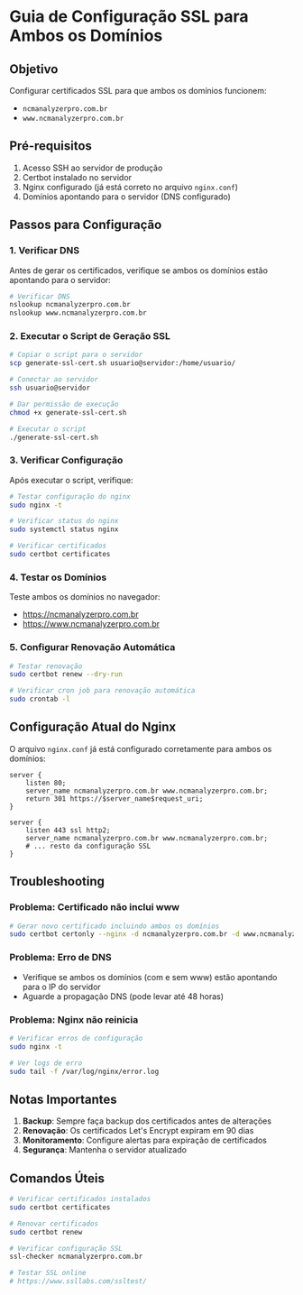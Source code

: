 # Guia de Configuração SSL para Ambos os Domínios

## Objetivo
Configurar certificados SSL para que ambos os domínios funcionem:
- `ncmanalyzerpro.com.br`
- `www.ncmanalyzerpro.com.br`

## Pré-requisitos
1. Acesso SSH ao servidor de produção
2. Certbot instalado no servidor
3. Nginx configurado (já está correto no arquivo `nginx.conf`)
4. Domínios apontando para o servidor (DNS configurado)

## Passos para Configuração

### 1. Verificar DNS
Antes de gerar os certificados, verifique se ambos os domínios estão apontando para o servidor:

```bash
# Verificar DNS
nslookup ncmanalyzerpro.com.br
nslookup www.ncmanalyzerpro.com.br
```

### 2. Executar o Script de Geração SSL

```bash
# Copiar o script para o servidor
scp generate-ssl-cert.sh usuario@servidor:/home/usuario/

# Conectar ao servidor
ssh usuario@servidor

# Dar permissão de execução
chmod +x generate-ssl-cert.sh

# Executar o script
./generate-ssl-cert.sh
```

### 3. Verificar Configuração

Após executar o script, verifique:

```bash
# Testar configuração do nginx
sudo nginx -t

# Verificar status do nginx
sudo systemctl status nginx

# Verificar certificados
sudo certbot certificates
```

### 4. Testar os Domínios

Teste ambos os domínios no navegador:
- https://ncmanalyzerpro.com.br
- https://www.ncmanalyzerpro.com.br

### 5. Configurar Renovação Automática

```bash
# Testar renovação
sudo certbot renew --dry-run

# Verificar cron job para renovação automática
sudo crontab -l
```

## Configuração Atual do Nginx

O arquivo `nginx.conf` já está configurado corretamente para ambos os domínios:

```nginx
server {
    listen 80;
    server_name ncmanalyzerpro.com.br www.ncmanalyzerpro.com.br;
    return 301 https://$server_name$request_uri;
}

server {
    listen 443 ssl http2;
    server_name ncmanalyzerpro.com.br www.ncmanalyzerpro.com.br;
    # ... resto da configuração SSL
}
```

## Troubleshooting

### Problema: Certificado não inclui www
```bash
# Gerar novo certificado incluindo ambos os domínios
sudo certbot certonly --nginx -d ncmanalyzerpro.com.br -d www.ncmanalyzerpro.com.br
```

### Problema: Erro de DNS
- Verifique se ambos os domínios (com e sem www) estão apontando para o IP do servidor
- Aguarde a propagação DNS (pode levar até 48 horas)

### Problema: Nginx não reinicia
```bash
# Verificar erros de configuração
sudo nginx -t

# Ver logs de erro
sudo tail -f /var/log/nginx/error.log
```

## Notas Importantes

1. **Backup**: Sempre faça backup dos certificados antes de alterações
2. **Renovação**: Os certificados Let's Encrypt expiram em 90 dias
3. **Monitoramento**: Configure alertas para expiração de certificados
4. **Segurança**: Mantenha o servidor atualizado

## Comandos Úteis

```bash
# Verificar certificados instalados
sudo certbot certificates

# Renovar certificados
sudo certbot renew

# Verificar configuração SSL
ssl-checker ncmanalyzerpro.com.br

# Testar SSL online
# https://www.ssllabs.com/ssltest/
```